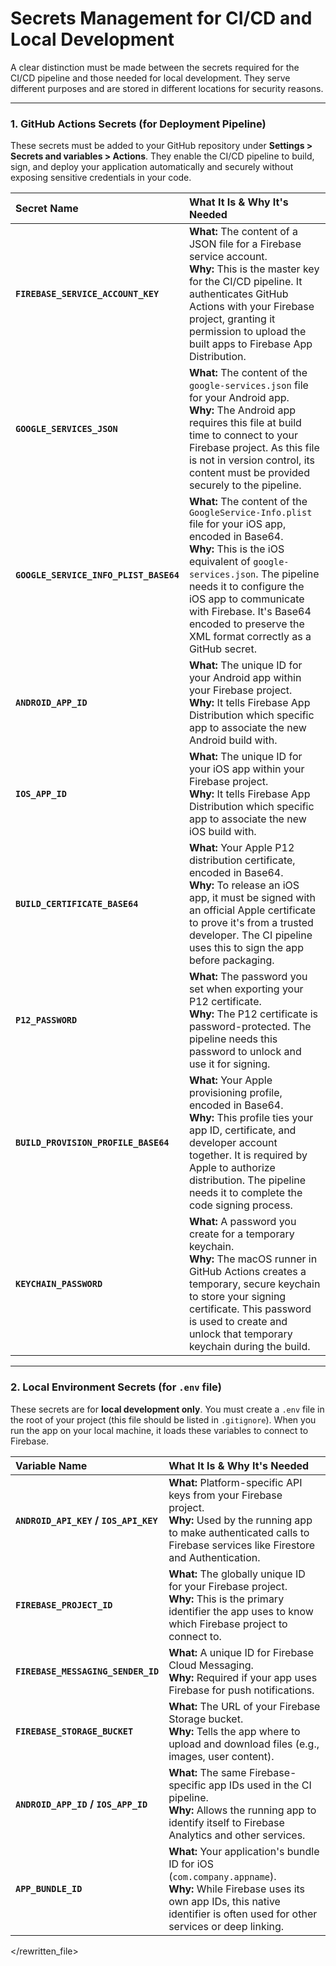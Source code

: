# Secrets Management for CI/CD and Local Development

A clear distinction must be made between the secrets required for the CI/CD pipeline and those needed for local development. They serve different purposes and are stored in different locations for security reasons.

---

### 1. GitHub Actions Secrets (for Deployment Pipeline)

These secrets must be added to your GitHub repository under **Settings > Secrets and variables > Actions**. They enable the CI/CD pipeline to build, sign, and deploy your application automatically and securely without exposing sensitive credentials in your code.

| Secret Name                        | What It Is & Why It's Needed                                                                                                                                                                                               |
| :--------------------------------- | :------------------------------------------------------------------------------------------------------------------------------------------------------------------------------------------------------------------------- |
| **`FIREBASE_SERVICE_ACCOUNT_KEY`** | **What:** The content of a JSON file for a Firebase service account. <br/> **Why:** This is the master key for the CI/CD pipeline. It authenticates GitHub Actions with your Firebase project, granting it permission to upload the built apps to Firebase App Distribution. |
| **`GOOGLE_SERVICES_JSON`**         | **What:** The content of the `google-services.json` file for your Android app. <br/> **Why:** The Android app requires this file at build time to connect to your Firebase project. As this file is not in version control, its content must be provided securely to the pipeline. |
| **`GOOGLE_SERVICE_INFO_PLIST_BASE64`** | **What:** The content of the `GoogleService-Info.plist` file for your iOS app, encoded in Base64. <br/> **Why:** This is the iOS equivalent of `google-services.json`. The pipeline needs it to configure the iOS app to communicate with Firebase. It's Base64 encoded to preserve the XML format correctly as a GitHub secret. |
| **`ANDROID_APP_ID`**               | **What:** The unique ID for your Android app within your Firebase project. <br/> **Why:** It tells Firebase App Distribution which specific app to associate the new Android build with.                                                                                 |
| **`IOS_APP_ID`**                   | **What:** The unique ID for your iOS app within your Firebase project. <br/> **Why:** It tells Firebase App Distribution which specific app to associate the new iOS build with.                                                                                     |
| **`BUILD_CERTIFICATE_BASE64`**     | **What:** Your Apple P12 distribution certificate, encoded in Base64. <br/> **Why:** To release an iOS app, it must be signed with an official Apple certificate to prove it's from a trusted developer. The CI pipeline uses this to sign the app before packaging. |
| **`P12_PASSWORD`**                 | **What:** The password you set when exporting your P12 certificate. <br/> **Why:** The P12 certificate is password-protected. The pipeline needs this password to unlock and use it for signing.                                                                        |
| **`BUILD_PROVISION_PROFILE_BASE64`** | **What:** Your Apple provisioning profile, encoded in Base64. <br/> **Why:** This profile ties your app ID, certificate, and developer account together. It is required by Apple to authorize distribution. The pipeline needs it to complete the code signing process. |
| **`KEYCHAIN_PASSWORD`**            | **What:** A password you create for a temporary keychain. <br/> **Why:** The macOS runner in GitHub Actions creates a temporary, secure keychain to store your signing certificate. This password is used to create and unlock that temporary keychain during the build. |

---

### 2. Local Environment Secrets (for `.env` file)

These secrets are for **local development only**. You must create a `.env` file in the root of your project (this file should be listed in `.gitignore`). When you run the app on your local machine, it loads these variables to connect to Firebase.

| Variable Name                 | What It Is & Why It's Needed                                                                                                                                               |
| :------------------------------ | :------------------------------------------------------------------------------------------------------------------------------------------------------------------------- |
| **`ANDROID_API_KEY` / `IOS_API_KEY`** | **What:** Platform-specific API keys from your Firebase project. <br/> **Why:** Used by the running app to make authenticated calls to Firebase services like Firestore and Authentication. |
| **`FIREBASE_PROJECT_ID`**         | **What:** The globally unique ID for your Firebase project. <br/> **Why:** This is the primary identifier the app uses to know which Firebase project to connect to.                   |
| **`FIREBASE_MESSAGING_SENDER_ID`**  | **What:** A unique ID for Firebase Cloud Messaging. <br/> **Why:** Required if your app uses Firebase for push notifications.                                                    |
| **`FIREBASE_STORAGE_BUCKET`**     | **What:** The URL of your Firebase Storage bucket. <br/> **Why:** Tells the app where to upload and download files (e.g., images, user content).                                |
| **`ANDROID_APP_ID` / `IOS_APP_ID`**   | **What:** The same Firebase-specific app IDs used in the CI pipeline. <br/> **Why:** Allows the running app to identify itself to Firebase Analytics and other services.           |
| **`APP_BUNDLE_ID`**               | **What:** Your application's bundle ID for iOS (`com.company.appname`). <br/> **Why:** While Firebase uses its own app IDs, this native identifier is often used for other services or deep linking. |

</rewritten_file> 